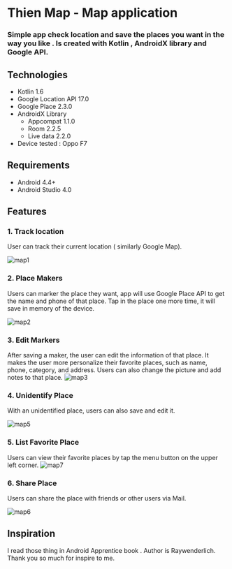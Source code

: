 # **Thien Map - Map application**
### Simple app check location and save the places you want in the way you like . Is created with Kotlin , AndroidX library and Google API.

## Technologies
*  Kotlin 1.6
*  Google Location API 17.0
*  Google Place 2.3.0
*  AndroidX Library
	* Appcompat 1.1.0
	* Room 2.2.5
	* Live data 2.2.0
* Device tested : Oppo F7

## Requirements
*  Android 4.4+
*  Android Studio 4.0


## Features
### 1. Track location
 
User can track their current location ( similarly Google Map).


![map1](https://user-images.githubusercontent.com/44576907/87385876-69105d80-c5c9-11ea-9e27-ebc364240bf7.png)
### 2. Place Makers

Users can marker the place they want, app will use Google Place API to get the name and phone of that place. Tap in the place one more time, it will save in memory of the device. 

![map2](https://user-images.githubusercontent.com/44576907/87429069-7818ff00-c60d-11ea-82fd-26b987a6f360.png)

### 3. Edit Markers

After saving a maker, the user can edit the information of that place. It makes the user more personalize their favorite places, such as name, phone, category, and address. Users can also change the picture and add notes to that place.
![map3](https://user-images.githubusercontent.com/44576907/87429095-7fd8a380-c60d-11ea-8efd-542e5a61dae4.png)

### 4. Unidentify Place

With an unidentified place, users can also save and edit it.

![map5](https://user-images.githubusercontent.com/44576907/87429085-7d764980-c60d-11ea-9b36-e42650f00877.png)

### 5. List Favorite Place

Users can view their favorite places by tap the menu button on the upper left corner.
![map7](https://user-images.githubusercontent.com/44576907/87431918-82d59300-c611-11ea-8904-e03432442324.png)

### 6. Share Place
Users can share the place with friends or other users via Mail.

![map6](https://user-images.githubusercontent.com/44576907/87429082-7cddb300-c60d-11ea-893b-03364399a1c1.png)

## Inspiration
I read those thing in Android Apprentice book . Author is Raywenderlich.
Thank you so much for inspire to me.











	 